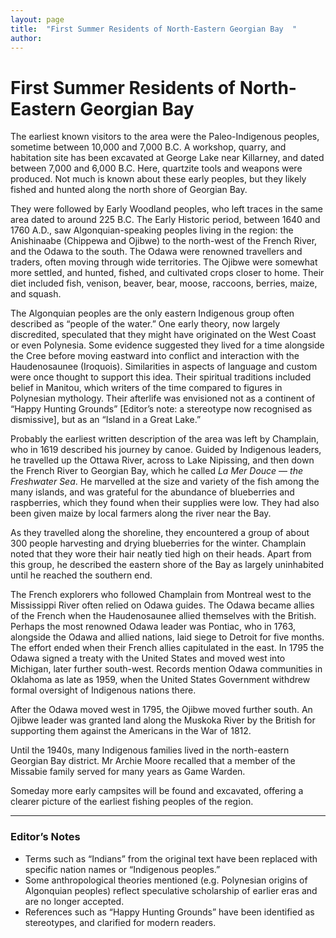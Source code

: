 ```yaml
---
layout: page
title:  "First Summer Residents of North-Eastern Georgian Bay  "
author: 
---
```

# First Summer Residents of North-Eastern Georgian Bay  

The earliest known visitors to the area were the Paleo-Indigenous peoples, sometime between 10,000 and 7,000 B.C. A workshop, quarry, and habitation site has been excavated at George Lake near Killarney, and dated between 7,000 and 6,000 B.C. Here, quartzite tools and weapons were produced. Not much is known about these early peoples, but they likely fished and hunted along the north shore of Georgian Bay.  

They were followed by Early Woodland peoples, who left traces in the same area dated to around 225 B.C. The Early Historic period, between 1640 and 1760 A.D., saw Algonquian-speaking peoples living in the region: the Anishinaabe (Chippewa and Ojibwe) to the north-west of the French River, and the Odawa to the south. The Odawa were renowned travellers and traders, often moving through wide territories. The Ojibwe were somewhat more settled, and hunted, fished, and cultivated crops closer to home. Their diet included fish, venison, beaver, bear, moose, raccoons, berries, maize, and squash.  

The Algonquian peoples are the only eastern Indigenous group often described as “people of the water.” One early theory, now largely discredited, speculated that they might have originated on the West Coast or even Polynesia. Some evidence suggested they lived for a time alongside the Cree before moving eastward into conflict and interaction with the Haudenosaunee (Iroquois). Similarities in aspects of language and custom were once thought to support this idea. Their spiritual traditions included belief in Manitou, which writers of the time compared to figures in Polynesian mythology. Their afterlife was envisioned not as a continent of “Happy Hunting Grounds” [Editor’s note: a stereotype now recognised as dismissive], but as an “Island in a Great Lake.”  

Probably the earliest written description of the area was left by Champlain, who in 1619 described his journey by canoe. Guided by Indigenous leaders, he travelled up the Ottawa River, across to Lake Nipissing, and then down the French River to Georgian Bay, which he called *La Mer Douce* — *the Freshwater Sea*. He marvelled at the size and variety of the fish among the many islands, and was grateful for the abundance of blueberries and raspberries, which they found when their supplies were low. They had also been given maize by local farmers along the river near the Bay.  

As they travelled along the shoreline, they encountered a group of about 300 people harvesting and drying blueberries for the winter. Champlain noted that they wore their hair neatly tied high on their heads. Apart from this group, he described the eastern shore of the Bay as largely uninhabited until he reached the southern end.  

The French explorers who followed Champlain from Montreal west to the Mississippi River often relied on Odawa guides. The Odawa became allies of the French when the Haudenosaunee allied themselves with the British. Perhaps the most renowned Odawa leader was Pontiac, who in 1763, alongside the Odawa and allied nations, laid siege to Detroit for five months. The effort ended when their French allies capitulated in the east. In 1795 the Odawa signed a treaty with the United States and moved west into Michigan, later further south-west. Records mention Odawa communities in Oklahoma as late as 1959, when the United States Government withdrew formal oversight of Indigenous nations there.  

After the Odawa moved west in 1795, the Ojibwe moved further south. An Ojibwe leader was granted land along the Muskoka River by the British for supporting them against the Americans in the War of 1812.  

Until the 1940s, many Indigenous families lived in the north-eastern Georgian Bay district. Mr Archie Moore recalled that a member of the Missabie family served for many years as Game Warden.  

Someday more early campsites will be found and excavated, offering a clearer picture of the earliest fishing peoples of the region.  

---

### Editor’s Notes  

- Terms such as “Indians” from the original text have been replaced with specific nation names or “Indigenous peoples.”  
- Some anthropological theories mentioned (e.g. Polynesian origins of Algonquian peoples) reflect speculative scholarship of earlier eras and are no longer accepted.  
- References such as “Happy Hunting Grounds” have been identified as stereotypes, and clarified for modern readers.  
